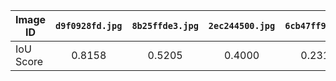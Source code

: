| Image ID  	| `d9f0928fd.jpg` 	| `8b25ffde3.jpg` 	| `2ec244500.jpg` 	| `6cb47ff9b.jpg` 	| `b6ff22c8e.jpg` 	|
|-----------	|:---------------:	|:-----------------:	|:-----------------:	|:-----------------:	|:-----------------:	|
| IoU Score 	|      0.8158     	|      0.5205     	|      0.4000     	|      0.2319     	|      0.7591     	|